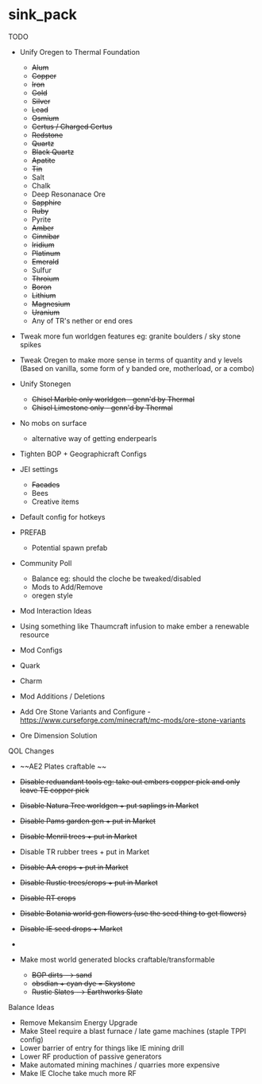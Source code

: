 # sink_pack

TODO

  * Unify Oregen to Thermal Foundation
    * ~~Alum~~
    * ~~Copper~~
    * ~~Iron~~
    * ~~Gold~~
    * ~~Silver~~
    * ~~Lead~~
    * ~~Osmium~~
    * ~~Certus / Charged Certus~~
    * ~~Redstone~~
    * ~~Quartz~~
    * ~~Black Quartz~~
    * ~~Apatite~~
    * ~~Tin~~
    * Salt
    * Chalk
    * Deep Resonanace Ore
    * ~~Sapphire~~
    * ~~Ruby~~
    * Pyrite
    * ~~Amber~~
    * ~~Cinnibar~~
    * ~~Iridium~~
    * ~~Platinum~~
    * ~~Emerald~~
    * Sulfur
    * ~~Throium~~
    * ~~Boron~~
    * ~~Lithium~~
    * ~~Magnesium~~
    * ~~Uranium~~
    * Any of TR's nether or end ores
   
  
  * Tweak more fun worldgen features eg: granite boulders / sky stone spikes
  
  * Tweak Oregen to make more sense in terms of quantity and y levels (Based on vanilla, some form of y banded ore, motherload, or a combo)
    
  * Unify Stonegen
    * ~~Chisel Marble only worldgen - genn'd by Thermal~~
    * ~~Chisel Limestone only - genn'd by Thermal~~

  * No mobs on surface
    * alternative way of getting enderpearls
    
  * Tighten BOP + Geographicraft Configs
    
  * JEI settings
    * ~~Facades~~
    * Bees
    * Creative items
  
  * Default config for hotkeys
  
  * PREFAB
    * Potential spawn prefab

  * Community Poll
    * Balance eg: should the cloche be tweaked/disabled
    * Mods to Add/Remove
    * oregen style
  
  * Mod Interaction Ideas
   * Using something like Thaumcraft infusion to make ember a renewable resource
 
  
  * Mod Configs
   * Quark
   * Charm
  
  
  * Mod Additions / Deletions
   * Add Ore Stone Variants and Configure - https://www.curseforge.com/minecraft/mc-mods/ore-stone-variants
  
  * Ore Dimension Solution
  
  QOL Changes
  * ~~AE2 Plates craftable ~~
  * ~~Disable reduandant tools eg: take out embers copper pick and only leave TE copper pick~~
  * ~~Disable Natura Tree worldgen + put saplings in Market~~
  * ~~Disable Pams garden gen + put in Market~~
  * ~~Disable Menril trees + put in Market~~
  * Disable TR rubber trees + put in Market
  * ~~Disable AA crops + put in Market~~
  * ~~Disable Rustic trees/crops + put in Market~~
  * ~~Disable RT crops~~
  * ~~Disable Botania world gen flowers (use the seed thing to get flowers)~~
  * ~~Disable IE seed drops + Market~~
  * 
  
  
  * Make most world generated blocks craftable/transformable
    * ~~BOP dirts --> sand~~
    * ~~obsdian + cyan dye = Skystone~~
    * ~~Rustic Slates --> Earthworks Slate~~



 Balance Ideas
 * Remove Mekansim Energy Upgrade
 * Make Steel require a blast furnace / late game machines (staple TPPI config)
 * Lower barrier of entry for things like IE mining drill
 * Lower RF production of passive generators
 * Make automated mining machines / quarries more expensive
 * Make IE Cloche take much more RF
